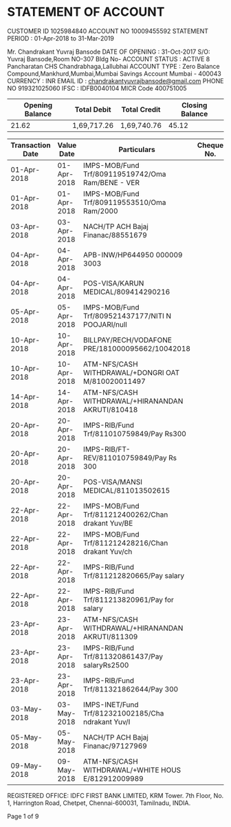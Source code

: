 # STATEMENT OF ACCOUNT

CUSTOMER ID       1025984840
ACCOUNT NO        10009455592
STATEMENT PERIOD : 01-Apr-2018 to 31-Mar-2019

Mr. Chandrakant Yuvraj Bansode                DATE OF OPENING    : 31-Oct-2017
S/O: Yuvraj Bansode,Room NO-307 Bldg No-      ACCOUNT STATUS     : ACTIVE
8 Pancharatan CHS Chandrabhaga,Lallubhai      ACCOUNT TYPE       : Zero Balance
Compound,Mankhurd,Mumbai,Mumbai                                    Savings Account
Mumbai - 400043                               CURRENCY           : INR
EMAIL ID          : chandrakantyuvrajbansode@gmail.com
PHONE NO          919321025060
IFSC              : IDFB0040104
MICR Code         400751005

| Opening Balance | Total Debit | Total Credit | Closing Balance |
|-----------------|-------------|--------------|-----------------|
| 21.62           | 1,69,717.26 | 1,69,740.76  | 45.12           |

| Transaction Date | Value Date | Particulars | Cheque No. | Debit | Credit | Balance |
|------------------|------------|-------------|------------|-------|--------|---------|
| 01-Apr-2018 | 01-Apr-2018 | IMPS-MOB/Fund Trf/809119519742/Oma Ram/BENE - VER | | | 1.00 | 22.62 |
| 01-Apr-2018 | 01-Apr-2018 | IMPS-MOB/Fund Trf/809119553510/Oma Ram/2000 | | | 2,000.00 | 2,022.62 |
| 03-Apr-2018 | 03-Apr-2018 | NACH/TP ACH Bajaj Finanac/88551679 | | 1,912.00 | | 110.62 |
| 04-Apr-2018 | 04-Apr-2018 | APB-INW/HP644950 000009 3003 | | | 170.20 | 280.82 |
| 04-Apr-2018 | 04-Apr-2018 | POS-VISA/KARUN MEDICAL/809414290216 | | 75.00 | | 205.82 |
| 05-Apr-2018 | 05-Apr-2018 | IMPS-MOB/Fund Trf/809521437177/NITI N POOJARI/null | | | 3,200.00 | 3,405.82 |
| 10-Apr-2018 | 10-Apr-2018 | BILLPAY/RECH/VODAFONE PRE/181000095662/10042018 | | 509.00 | | 2,896.82 |
| 10-Apr-2018 | 10-Apr-2018 | ATM-NFS/CASH WITHDRAWAL/+DONGRI OAT M/810020011497 | | 2,000.00 | | 896.82 |
| 14-Apr-2018 | 14-Apr-2018 | ATM-NFS/CASH WITHDRAWAL/+HIRANANDAN AKRUTI/810418 | | 500.00 | | 396.82 |
| 20-Apr-2018 | 20-Apr-2018 | IMPS-RIB/Fund Trf/811010759849/Pay Rs300 | | 300.00 | | 96.82 |
| 20-Apr-2018 | 20-Apr-2018 | IMPS-RIB/FT-REV/811010759849/Pay Rs 300 | | | 300.00 | 396.82 |
| 20-Apr-2018 | 20-Apr-2018 | POS-VISA/MANSI MEDICAL/811013502615 | | 75.00 | | 321.82 |
| 22-Apr-2018 | 22-Apr-2018 | IMPS-MOB/Fund Trf/811212400262/Chan drakant Yuv/BE | | | 1.00 | 322.82 |
| 22-Apr-2018 | 22-Apr-2018 | IMPS-MOB/Fund Trf/811212428216/Chan drakant Yuv/ch | | | 4,999.00 | 5,321.82 |
| 22-Apr-2018 | 22-Apr-2018 | IMPS-RIB/Fund Trf/811212820665/Pay salary | | 1,000.00 | | 4,321.82 |
| 22-Apr-2018 | 22-Apr-2018 | IMPS-RIB/Fund Trf/811213820961/Pay for salary | | 500.00 | | 3,821.82 |
| 23-Apr-2018 | 23-Apr-2018 | ATM-NFS/CASH WITHDRAWAL/+HIRANANDAN AKRUTI/811309 | | 1,000.00 | | 2,821.82 |
| 23-Apr-2018 | 23-Apr-2018 | IMPS-RIB/Fund Trf/811320861437/Pay salaryRs2500 | | 2,500.00 | | 321.82 |
| 23-Apr-2018 | 23-Apr-2018 | IMPS-RIB/Fund Trf/811321862644/Pay 300 | | 300.00 | | 21.82 |
| 03-May-2018 | 03-May-2018 | IMPS-INET/Fund Trf/812321002185/Cha ndrakant Yuv/I | | | 2,000.00 | 2,021.82 |
| 05-May-2018 | 05-May-2018 | NACH/TP ACH Bajaj Finanac/97127969 | | 1,912.00 | | 109.82 |
| 09-May-2018 | 09-May-2018 | ATM-NFS/CASH WITHDRAWAL/+WHITE HOUS E/812912009989 | | 100.00 | | 9.82 |

REGISTERED OFFICE: IDFC FIRST BANK LIMITED, KRM Tower. 7th Floor, No. 1, Harrington Road, Chetpet, Chennai-600031, Tamilnadu, INDIA.

Page 1 of 9